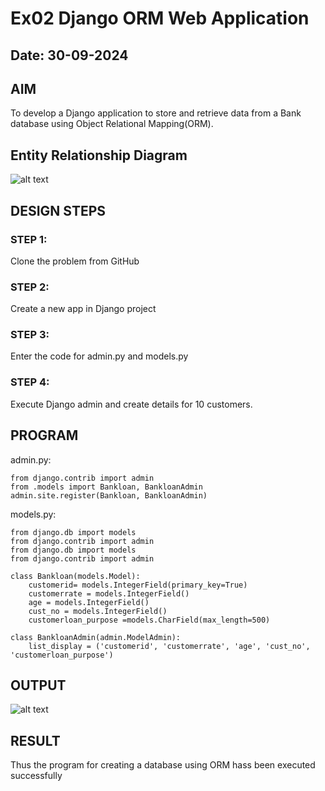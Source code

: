 # Ex02 Django ORM Web Application
## Date: 30-09-2024

## AIM
To develop a Django application to store and retrieve data from a Bank database using Object Relational Mapping(ORM).

## Entity Relationship Diagram

![alt text](image.png)

## DESIGN STEPS

### STEP 1:
Clone the problem from GitHub

### STEP 2:
Create a new app in Django project

### STEP 3:
Enter the code for admin.py and models.py

### STEP 4:
Execute Django admin and create details for 10 customers.

## PROGRAM

admin.py:
```
from django.contrib import admin
from .models import Bankloan, BankloanAdmin  
admin.site.register(Bankloan, BankloanAdmin)
```
models.py:
```
from django.db import models
from django.contrib import admin
from django.db import models
from django.contrib import admin

class Bankloan(models.Model):
    customerid= models.IntegerField(primary_key=True)
    customerrate = models.IntegerField()
    age = models.IntegerField()  
    cust_no = models.IntegerField()
    customerloan_purpose =models.CharField(max_length=500)

class BankloanAdmin(admin.ModelAdmin):
    list_display = ('customerid', 'customerrate', 'age', 'cust_no', 'customerloan_purpose')
```

## OUTPUT

![alt text](<Screenshot 2024-09-30 153817.png>)


## RESULT
Thus the program for creating a database using ORM hass been executed successfully
